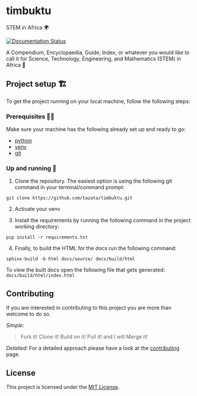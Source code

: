 # timbuktu
STEM in Africa 🌍

[![Documentation Status](https://readthedocs.org/projects/timbuktu/badge/?version=latest)](https://timbuktu.readthedocs.io/en/latest/?badge=latest)

A Compendium, Encyclopaedia, Guide, Index, or whatever you would like to call it for Science, Technology, Engineering, and Mathematics (STEM) in Africa 📔

## Project setup 🏗️

To get the project running on your local machine, follow the following steps:

### Prerequisites 🧑‍💻
Make sure your machine has the following already set up and ready to go:
- [python](https://www.python.org/)
- [venv](https://docs.python.org/3/library/venv.html)
- [git](https://git-scm.com/)

### Up and running 🏃 

1. Clone the repository. The easiest option is using the following git command in your terminal/command prompt:
```shell
git clone https://github.com/tazata/timbuktu.git
```

2. Activate your venv

3. Install the requirements by running the following command in the project working directory:
```shell
pip install -r requirements.txt
```

4. Finally, to build the HTML for the docs run the following command:
```shell
sphinx-build -b html docs/source/ docs/build/html
```

To view the built docs open the following file that gets generated: `docs/build/html/index.html`

## Contributing
If you are interested in contributing to this project you are more than welcome to do so.

_Simple_: 
> Fork it! Clone it! Build on it! Pull it! and I will Merge it!

_Detailed_: For a detailed approach please have a look at the [contributing](CONTRIBUTING.md) page.

## License
This project is licensed under the [MIT License](LICENSE).
